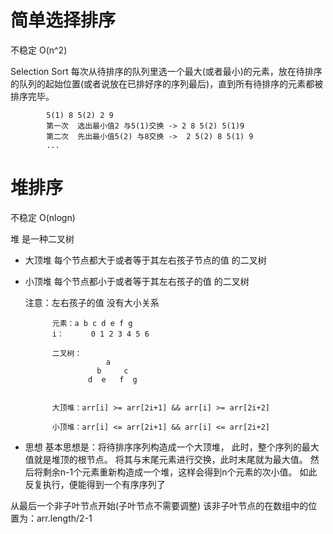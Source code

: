 # 简单选择排序

不稳定
O(n^2)



Selection Sort
每次从待排序的队列里选一个最大(或者最小)的元素，放在待排序的队列的起始位置(或者说放在已排好序的序列最后)，直到所有待排序的元素都被排序完毕。

            5(1) 8 5(2) 2 9
            第一次  选出最小值2 与5(1)交换 -> 2 8 5(2) 5(1)9
            第二次  先出最小值5(2) 与8交换 ->  2 5(2) 8 5(1) 9
            ...


# 堆排序

不稳定 O(nlogn)

堆 是一种二叉树

* 大顶堆
    每个节点都大于或者等于其左右孩子节点的值 的二叉树

* 小顶堆
    每个节点都小于或者等于其左右孩子的值 的二叉树

    注意：左右孩子的值 没有大小关系

            元素：a b c d e f g
            i：      0 1 2 3 4 5 6

            二叉树：
                        a
                      b     c
                    d  e   f  g


            大顶堆：arr[i] >= arr[2i+1] && arr[i] >= arr[2i+2]

            小顶堆：arr[i] <= arr[2i+1] && arr[i] <= arr[2i+2]

* 思想
基本思想是：将待排序序列构造成一个大顶堆，
此时，整个序列的最大值就是堆顶的根节点。
将其与末尾元素进行交换，此时末尾就为最大值。
然后将剩余n-1个元素重新构造成一个堆，这样会得到n个元素的次小值。
如此反复执行，便能得到一个有序序列了

从最后一个非子叶节点开始(子叶节点不需要调整) 该非子叶节点的在数组中的位置为：arr.length/2-1